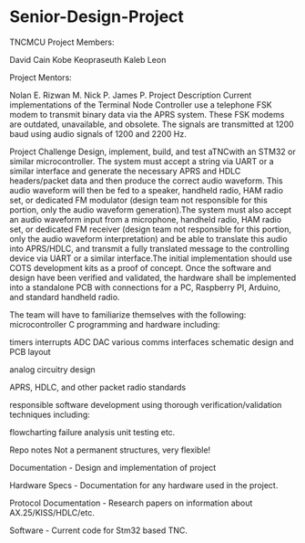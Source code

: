 # Senior-Design-Project

TNCMCU
Project Members:

David Cain
Kobe Keopraseuth
Kaleb Leon

Project Mentors:

Nolan E.
Rizwan M.
Nick P.
James P.
Project Description
Current implementations of the Terminal Node Controller use a telephone FSK modem to transmit binary data via the APRS system. These FSK modems are outdated, unavailable, and obsolete. The signals are transmitted at 1200 baud using audio signals of 1200 and 2200 Hz.

Project Challenge
Design, implement, build, and test aTNCwith an STM32 or similar microcontroller. The system must accept a string via UART or a similar interface and generate the necessary APRS and HDLC headers/packet data and then produce the correct audio waveform. This audio waveform will then be fed to a speaker, handheld radio, HAM radio set, or dedicated FM modulator (design team not responsible for this portion, only the audio waveform generation).The system must also accept an audio waveform input from a microphone, handheld radio, HAM radio set, or dedicated FM receiver (design team not responsible for this portion, only the audio waveform interpretation) and be able to translate this audio into APRS/HDLC, and transmit a fully translated message to the controlling device via UART or a similar interface.The initial implementation should use COTS development kits as a proof of concept. Once the software and design have been verified and validated, the hardware shall be implemented into a standalone PCB with connections for a PC, Raspberry PI, Arduino, and standard handheld radio.

The team will have to familiarize themselves with the following:
microcontroller C programming and hardware including:

timers
interrupts
ADC
DAC
various comms interfaces
schematic design and PCB layout

analog circuitry design

APRS, HDLC, and other packet radio standards

responsible software development using thorough verification/validation techniques including:

flowcharting
failure analysis
unit testing
etc.

Repo notes
Not a permanent structures, very flexible!

Documentation - Design and implementation of project

Hardware Specs - Documentation for any hardware used in the project. 

Protocol Documentation - Research papers on information about AX.25/KISS/HDLC/etc.

Software - Current code for Stm32 based TNC.
